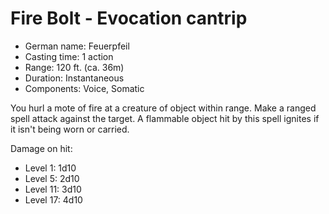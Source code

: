 # Fire Bolt - Evocation cantrip

* German name: Feuerpfeil
* Casting time: 1 action
* Range: 120 ft. (ca. 36m)
* Duration: Instantaneous
* Components: Voice, Somatic

You hurl a mote of fire at a creature of object within range.
Make a ranged spell attack against the target.
A flammable object hit by this spell ignites if it isn't being worn or carried.

Damage on hit:

* Level 1: 1d10
* Level 5: 2d10
* Level 11: 3d10
* Level 17: 4d10
